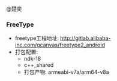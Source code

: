 @楚奕

### FreeType

* freetype工程地址: http://gitlab.alibaba-inc.com/gcanvas/freetype2_android
* 打包配置:
    * ndk-18
    * c++_shared
    * 打包产物: armeabi-v7a/arm64-v8a